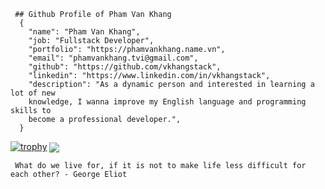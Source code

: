 
     ## Github Profile of Pham Van Khang
      {
        "name": "Pham Van Khang",
        "job: "Fullstack Developer",
        "portfolio": "https://phamvankhang.name.vn",
        "email": "phamvankhang.tvi@gmail.com",
        "github": "https://github.com/vkhangstack",
        "linkedin": "https://www.linkedin.com/in/vkhangstack",
        "description": "As a dynamic person and interested in learning a lot of new 
        knowledge, I wanna improve my English language and programming skills to 
        become a professional developer.",
      }
  
  [![trophy](https://github-profile-trophy.vercel.app/?username=vkhangstack)](https://github.com/vkhangstack/vkhangstack)
  <img align="center" src="https://github-readme-stats.vercel.app/api/?username=vkhangstack&theme=dracula" />

     What do we live for, if it is not to make life less difficult for each other? - George Eliot